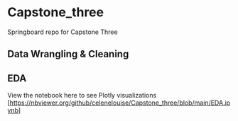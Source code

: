 # Capstone_three
Springboard repo for Capstone Three

## Data Wrangling & Cleaning

## EDA
View the notebook here to see Plotly visualizations [https://nbviewer.org/github/celenelouise/Capstone_three/blob/main/EDA.ipynb]
